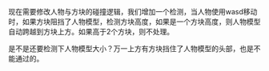 

现在需要修改人物与方块的碰撞逻辑，我们增加一个检测，当人物使用wasd移动时，如果方块阻挡了人物模型，检测方块高度，如果是一个方块高度，则人物模型自动跨越到方块上方。如果高于2个方块，则不处理。

是不是还要检测下人物模型大小？万一上方有方块挡住了人物模型的头部，也是不能通过的。
